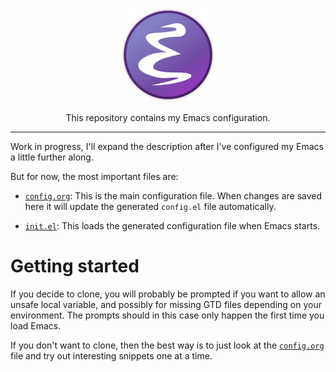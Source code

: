 <p align="center"><img src="assets/images/emacs-logo.png" width=150 height=150/></p>
<p align="center">This repository contains my Emacs configuration.</p>

---

Work in progress, I'll expand the description after I've configured my Emacs a little further along.

But for now, the most important files are:

* [`config.org`](https://github.com/greensponge/.emacs.d/blob/master/config.org/):
 This is the main configuration file. When changes are saved here it will update the generated `config.el` file automatically.

* [`init.el`](https://github.com/greensponge/.emacs.d/blob/master/init.el/):
  This loads the generated configuration file when Emacs starts.

# Getting started
If you decide to clone, you will probably be prompted if you want to allow an unsafe local variable, and possibly for missing GTD files depending on your environment. The prompts should in this case only happen the first time you load Emacs. 

If you don't want to clone, then the best way is to just look at the [`config.org`](https://github.com/greensponge/.emacs.d/blob/master/config.org/) file and try out interesting snippets one at a time.
